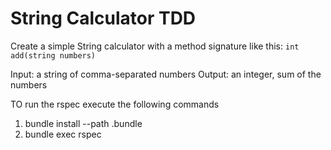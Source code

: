 # String Calculator TDD
Create a simple String calculator with a method signature like this:  `int add(string numbers)`

Input: a string of comma-separated numbers
Output: an integer, sum of the numbers

TO run the rspec execute the following commands
1. bundle install --path .bundle
2. bundle exec rspec